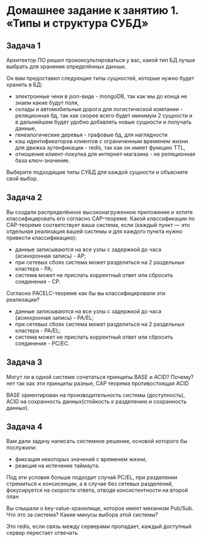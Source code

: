 # Домашнее задание к занятию 1. «Типы и структура СУБД»

## Задача 1

Архитектор ПО решил проконсультироваться у вас, какой тип БД 
лучше выбрать для хранения определённых данных.

Он вам предоставил следующие типы сущностей, которые нужно будет хранить в БД:

- электронные чеки в json-виде - mongoDB, так как мы до конца не знаем какие будут поля,
- склады и автомобильные дороги для логистической компании - реляционная бд, так как скорее всего будет минимум 2 сущности и в дальнейшем будет удобно добавлять новые сущности и получать данные,
- генеалогические деревья - графовые бд, для наглядности
- кэш идентификаторов клиентов с ограниченным временем жизни для движка аутенфикации - redis, так как он имеет функцию TTL,
- отношения клиент-покупка для интернет-магазина - не реляционная база ключ-значение.

Выберите подходящие типы СУБД для каждой сущности и объясните свой выбор.

## Задача 2

Вы создали распределённое высоконагруженное приложение и хотите классифицировать его согласно 
CAP-теореме. Какой классификации по CAP-теореме соответствует ваша система, если 
(каждый пункт — это отдельная реализация вашей системы и для каждого пункта нужно привести классификацию):

- данные записываются на все узлы с задержкой до часа (асинхронная запись) - AP;
- при сетевых сбоях система может разделиться на 2 раздельных кластера - PA;
- система может не прислать корректный ответ или сбросить соединение - CP.

Согласно PACELC-теореме как бы вы классифицировали эти реализации?

- данные записываются на все узлы с задержкой до часа (асинхронная запись) - PA/EL;
- при сетевых сбоях система может разделиться на 2 раздельных кластера - PA/EL;
- система может не прислать корректный ответ или сбросить соединение - PC/EC.

## Задача 3

Могут ли в одной системе сочетаться принципы BASE и ACID? Почему?
нет так как эти принципы разные, CAP теорема противостоящая ACID

BASE ориентирован на производительность системы (доступность), ACID на сохранность данных(стойкость к разделению и сохранность данных).

## Задача 4

Вам дали задачу написать системное решение, основой которого бы послужили:

- фиксация некоторых значений с временем жизни,
- реакция на истечение таймаута.

Под эти условия больше подходит случай PC/EL, при разделении стремиться к консисенции, а в случае без сетевых разделений, фокусируется на скорости ответа, отводя консистентности на второй план

Вы слышали о key-value-хранилище, которое имеет механизм Pub/Sub. 
Что это за система? Какие минусы выбора этой системы?

Это redis, если связь между серверами пропадает, каждый доступный сервер перестает отвечать
